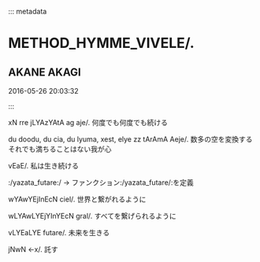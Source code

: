 ::: metadata

# METHOD_HYMME_VIVELE/.

## AKANE AKAGI

2016-05-26 20:03:32

:::

xN rre jLYAzYAtA ag aje/.
何度でも何度でも続ける

du doodu, du cia, du lyuma, xest, elye zz tArAmA Aeje/.
数多の空を変換する それでも満ちることはない我が心

vEaE/.
私は生き続ける

:/yazata_futare:/ ->
ファンクション:/yazata_futare/:を定義

wYAwYEjInEcN ciel/.
世界と繋がれるように

wLYAwLYEjYInYEcN gral/.
すべてを繋げられるように

vLYEaLYE futare/.
未来を生きる

jNwN <-x/.
託す

